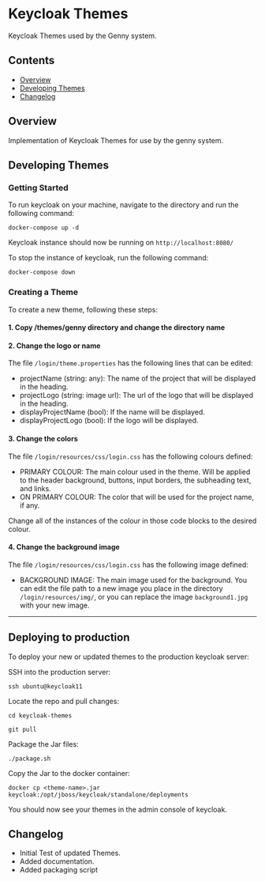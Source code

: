 # Keycloak Themes

Keycloak Themes used by the Genny system.

## Contents
- [Overview](#Overview)
- [Developing Themes](#Developing-Themes)
- [Changelog](#Changelog)

## Overview
Implementation of Keycloak Themes for use by the genny system.

## Developing Themes
### Getting Started
To run keycloak on your machine, navigate to the directory and run the following command:

`docker-compose up -d`

Keycloak instance should now be running on `http://localhost:8080/`

To stop the instance of keycloak, run the following command:

`docker-compose down`

### Creating a Theme
To create a new theme, following these steps:

#### 1. Copy /themes/genny directory and change the directory name

#### 2. Change the logo or name

The file `/login/theme.properties` has the following lines that can be edited:

- projectName (string: any): The name of the project that will be displayed in the heading.
- projectLogo (string: image url): The url of the logo that will be displayed in the heading.
- displayProjectName (bool): If the name will be displayed.
- displayProjectLogo (bool): If the logo will be displayed.

#### 3. Change the colors

The file `/login/resources/css/login.css` has the following colours defined:

- PRIMARY COLOUR: The main colour used in the theme. Will be applied to the header background, buttons, input borders, the subheading text, and links.
- ON PRIMARY COLOUR: The color that will be used for the project name, if any.

Change all of the instances of the colour in those code blocks to the desired colour.

#### 4. Change the background image

The file `/login/resources/css/login.css` has the following image defined:

- BACKGROUND IMAGE: The main image used for the background. You can edit the file path to a new image you place in the directory `/login/resources/img/`, or you can replace the image `background1.jpg` with your new image.

---

## Deploying to production

To deploy your new or updated themes to the production keycloak server:

SSH into the production server:

`ssh ubuntu@keycloak11`

Locate the repo and pull changes:

`cd keycloak-themes`

`git pull`

Package the Jar files:

`./package.sh`

Copy the Jar to the docker container:

`docker cp <theme-name>.jar keycloak:/opt/jboss/keycloak/standalone/deployments`

You should now see your themes in the admin console of keycloak.

## Changelog

* Initial Test of updated Themes.
* Added documentation.
* Added packaging script

